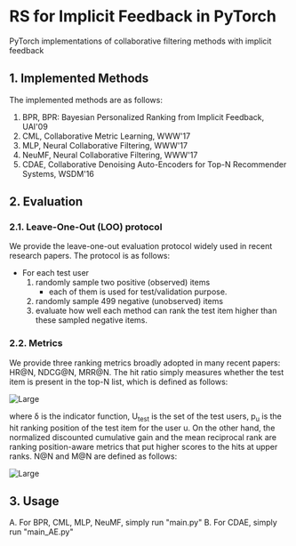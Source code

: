 # RS for Implicit Feedback in PyTorch
PyTorch implementations of collaborative filtering methods with implicit feedback


## 1. Implemented Methods
The implemented methods are as follows:
1. BPR, BPR: Bayesian Personalized Ranking from Implicit Feedback, UAI'09
2. CML, Collaborative Metric Learning, WWW'17
3. MLP, Neural Collaborative Filtering, WWW'17
4. NeuMF, Neural Collaborative Filtering, WWW'17
5. CDAE, Collaborative Denoising Auto-Encoders for Top-N Recommender Systems, WSDM'16

## 2. Evaluation
### 2.1. Leave-One-Out (LOO) protocol
We provide the leave-one-out evaluation protocol widely used in recent research papers.
The protocol is as follows:
* For each test user
	1. randomly sample two positive (observed) items 
		- each of them is used for test/validation purpose.
	2. randomly sample 499 negative (unobserved) items
	3. evaluate how well each method can rank the test item higher than these sampled negative items.

### 2.2. Metrics
We provide three ranking metrics broadly adopted in many recent papers:  HR@N, NDCG@N, MRR@N.
The hit ratio simply measures whether the test item is present in the top-N list, which is defined as follows:


![Large](https://latex.codecogs.com/svg.latex?\text{H}%20@%20N%20=%20\frac%20{%201%20}%20{%20|%20\mathcal%20{%20U%20}_{test}%20|%20}%20\sum%20_%20{%20u%20\in%20\mathcal%20{%20U}%20_{test}%20}%20\delta%20\left(%20p%20_%20{%20u%20}%20\leq%20\text%20{%20top%20}%20N%20\right) )
 

where &delta; is the indicator function, U<sub>test</sub> is the set of the test users, p<sub>u</sub> is the hit ranking position of the test item for the user u. 
On the other hand, the normalized discounted cumulative gain and the mean reciprocal rank are ranking position-aware metrics that put higher scores to the hits at upper ranks.
N@N and M@N are defined as follows:

![Large](https://latex.codecogs.com/svg.latex?\text{N}%20@%20N%20=%20\frac%20{%201%20}%20{%20|%20\mathcal%20{%20U%20}%20_{test}%20|%20}%20\sum%20_%20{%20u%20\in%20\mathcal%20{%20U%20}_{test}%20}%20\frac%20{%20\log%202%20}%20{%20\log%20\left(%20p%20_%20{%20u%20}%20+%201%20\right)%20}\text{,%20M}%20@%20N%20=%20\frac%20{%201%20}%20{%20|%20\mathcal%20{%20U%20}_{test}%20|%20}%20\sum%20_%20{%20u%20\in%20\mathcal%20{%20U%20}%20_{test}%20}%20\frac%20{%201%20}%20{%20p%20_%20{%20u%20}%20})


## 3. Usage
A. For BPR, CML, MLP, NeuMF, simply run "main.py"
B. For CDAE, simply run "main_AE.py"